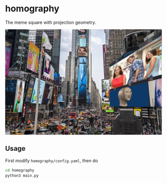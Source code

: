 # homography

The meme square with projection geometry.

![img](./results/res_2.jpg)

## Usage
First modify `homography/config.yaml`, then do
```bash
cd homography
python3 main.py
```
